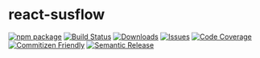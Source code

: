 # react-susflow

[![npm package][npm-img]][npm-url] [![Build Status][build-img]][build-url] [![Downloads][downloads-img]][downloads-url] [![Issues][issues-img]][issues-url] [![Code Coverage][codecov-img]][codecov-url] [![Commitizen Friendly][commitizen-img]][commitizen-url] [![Semantic Release][semantic-release-img]][semantic-release-url]

[build-img]: https://github.com/ohkuku/react-susflow/actions/workflows/release.yml/badge.svg
[build-url]: https://github.com/ohkuku/react-susflow/actions/workflows/release.yml
[downloads-img]: https://img.shields.io/npm/dt/ohkuku/react-susflow
[downloads-url]: https://www.npmtrends.com/ohkuku/react-susflow
[npm-img]: https://img.shields.io/npm/v/ohkuku/react-susflow
[npm-url]: https://www.npmjs.com/package/ohkuku/react-susflow
[issues-img]: https://img.shields.io/github/issues/ohkuku/react-susflow
[issues-url]: https://github.com/ohkuku/react-susflow/issues
[codecov-img]: https://codecov.io/gh/ohkuku/react-susflow/branch/main/graph/badge.svg
[codecov-url]: https://codecov.io/gh/ohkuku/react-susflow
[semantic-release-img]: https://img.shields.io/badge/%20%20%F0%9F%93%A6%F0%9F%9A%80-semantic--release-e10079.svg
[semantic-release-url]: https://github.com/semantic-release/semantic-release
[commitizen-img]: https://img.shields.io/badge/commitizen-friendly-brightgreen.svg
[commitizen-url]: http://commitizen.github.io/cz-cli/
